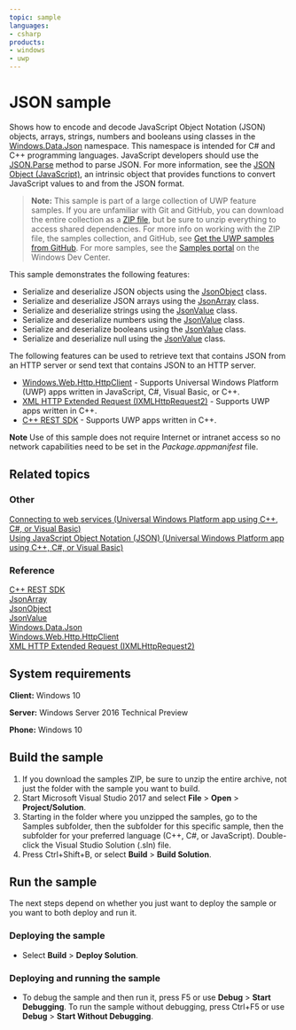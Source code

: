 ```yaml
---
topic: sample
languages:
- csharp
products:
- windows
- uwp
---
```


<!---
  category: NetworkingAndWebServices 
  samplefwlink: http://go.microsoft.com/fwlink/p/?LinkId=620556
--->

# JSON sample

Shows how to encode and decode JavaScript Object Notation (JSON) objects, arrays, strings, numbers and booleans using classes in the 
[Windows.Data.Json](http://msdn.microsoft.com/library/windows/apps/br240639) namespace. This namespace is intended for C\# and 
C++ programming languages. JavaScript developers should use the [JSON.Parse](http://go.microsoft.com/fwlink/p/?linkid=398621) method 
to parse JSON. For more information, see the [JSON Object (JavaScript)](http://go.microsoft.com/fwlink/p/?linkid=398620), an intrinsic 
object that provides functions to convert JavaScript values to and from the JSON format.

> **Note:** This sample is part of a large collection of UWP feature samples. 
> If you are unfamiliar with Git and GitHub, you can download the entire collection as a 
> [ZIP file](https://github.com/Microsoft/Windows-universal-samples/archive/master.zip), but be 
> sure to unzip everything to access shared dependencies. For more info on working with the ZIP file, 
> the samples collection, and GitHub, see [Get the UWP samples from GitHub](https://aka.ms/ovu2uq). 
> For more samples, see the [Samples portal](https://aka.ms/winsamples) on the Windows Dev Center. 

This sample demonstrates the following features:

-   Serialize and deserialize JSON objects using the [JsonObject](http://msdn.microsoft.com/library/windows/apps/br225267) class.
-   Serialize and deserialize JSON arrays using the [JsonArray](http://msdn.microsoft.com/library/windows/apps/br225234) class.
-   Serialize and deserialize strings using the [JsonValue](http://msdn.microsoft.com/library/windows/apps/br240622) class.
-   Serialize and deserialize numbers using the [JsonValue](http://msdn.microsoft.com/library/windows/apps/br240622) class.
-   Serialize and deserialize booleans using the [JsonValue](http://msdn.microsoft.com/library/windows/apps/br240622) class.
-   Serialize and deserialize null using the [JsonValue](http://msdn.microsoft.com/library/windows/apps/br240622) class.

The following features can be used to retrieve text that contains JSON from an HTTP server or send text that contains JSON to an HTTP server.

-   [Windows.Web.Http.HttpClient](http://msdn.microsoft.com/library/windows/apps/dn298639) - Supports Universal Windows Platform (UWP) apps written in JavaScript, C\#, Visual Basic, or C++.
-   [XML HTTP Extended Request (IXMLHttpRequest2)](http://msdn.microsoft.com/library/windows/apps/hh831163) - Supports UWP apps written in C++.
-   [C++ REST SDK](http://msdn.microsoft.com/library/jj988008.aspx) - Supports UWP apps written in C++.

**Note** Use of this sample does not require Internet or intranet access so no network capabilities need to be set in the *Package.appmanifest* file.


## Related topics

### Other

[Connecting to web services (Universal Windows Platform app using C++, C\#, or Visual Basic)](http://msdn.microsoft.com/library/windows/apps/hh761504)  
[Using JavaScript Object Notation (JSON) (Universal Windows Platform app using C++, C\#, or Visual Basic)](http://msdn.microsoft.com/library/windows/apps/hh770289)  

### Reference

[C++ REST SDK](http://msdn.microsoft.com/library/jj988008.aspx)  
[JsonArray](http://msdn.microsoft.com/library/windows/apps/br225234)  
[JsonObject](http://msdn.microsoft.com/library/windows/apps/br225267)  
[JsonValue](http://msdn.microsoft.com/library/windows/apps/br240622)  
[Windows.Data.Json](http://msdn.microsoft.com/library/windows/apps/br240639)  
[Windows.Web.Http.HttpClient](http://msdn.microsoft.com/library/windows/apps/dn298639)  
[XML HTTP Extended Request (IXMLHttpRequest2)](http://msdn.microsoft.com/library/windows/apps/hh831163)  

## System requirements

**Client:** Windows 10

**Server:** Windows Server 2016 Technical Preview

**Phone:** Windows 10

## Build the sample

1. If you download the samples ZIP, be sure to unzip the entire archive, not just the folder with the sample you want to build. 
2. Start Microsoft Visual Studio 2017 and select **File** \> **Open** \> **Project/Solution**.
3. Starting in the folder where you unzipped the samples, go to the Samples subfolder, then the subfolder for this specific sample, then the subfolder for your preferred language (C++, C#, or JavaScript). Double-click the Visual Studio Solution (.sln) file.
4. Press Ctrl+Shift+B, or select **Build** \> **Build Solution**.

## Run the sample

The next steps depend on whether you just want to deploy the sample or you want to both deploy and run it.

### Deploying the sample

- Select **Build** \> **Deploy Solution**. 

### Deploying and running the sample

- To debug the sample and then run it, press F5 or use **Debug** \> **Start Debugging**. To run the sample without debugging, press Ctrl+F5 or use **Debug** \> **Start Without Debugging**.

